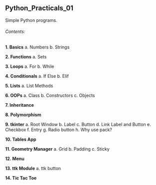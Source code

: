## Python_Practicals_01

Simple Python programs.

###### Contents:
**1. Basics**
    a. Numbers
    b. Strings

**2. Functions**
    a. Sets

**3. Loops**
    a. For
    b. While

**4. Conditionals**
    a. If Else
    b. Elif

**5. Lists**
    a. List Methods

**6. OOPs**
    a. Class
    b. Constructors
    c. Objects
    
**7. Inheritance**

**8. Polymorphism**

**9. tkinter**
    a. Root Window
    b. Label
    c. Button
    d. Link Label and Button
    e. Checkbox
    f. Entry
    g. Radio button
    h. Why use pack?

**10. Tables App**

**11. Geometry Manager**
    a. Grid
    b. Padding
    c. Sticky

**12. Menu**

**13. ttk Module**
    a. ttk button
    
**14. Tic Tac Toe**
